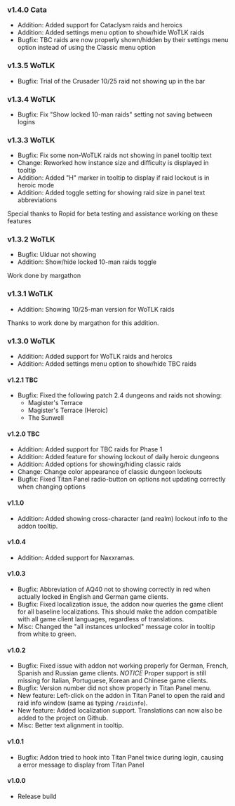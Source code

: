 ### v1.4.0 Cata

-   Addition: Added support for Cataclysm raids and heroics
-   Addition: Added settings menu option to show/hide WoTLK raids
-   Bugfix: TBC raids are now properly shown/hidden by their settings menu option instead of using the Classic menu option

### v1.3.5 WoTLK

-   Bugfix: Trial of the Crusader 10/25 raid not showing up in the bar

### v1.3.4 WoTLK

-   Bugfix: Fix "Show locked 10-man raids" setting not saving between logins

### v1.3.3 WoTLK

-   Bugfix: Fix some non-WoTLK raids not showing in panel tooltip text
-   Change: Reworked how instance size and difficulty is displayed in tooltip
-   Addition: Added "H" marker in tooltip to display if raid lockout is in heroic mode
-   Addition: Added toggle setting for showing raid size in panel text abbreviations

Special thanks to Ropid for beta testing and assistance working on these features

### v1.3.2 WoTLK

-   Bugfix: Ulduar not showing
-   Addition: Show/hide locked 10-man raids toggle

Work done by margathon

### v1.3.1 WoTLK

-   Addition: Showing 10/25-man version for WoTLK raids

Thanks to work done by margathon for this addition.

### v1.3.0 WoTLK

-   Addition: Added support for WoTLK raids and heroics
-   Addition: Added settings menu option to show/hide TBC raids

#### v1.2.1 TBC

-   Bugfix: Fixed the following patch 2.4 dungeons and raids not showing:
    -   Magister's Terrace
    -   Magister's Terrace (Heroic)
    -   The Sunwell

#### v1.2.0 TBC

-   Addition: Added support for TBC raids for Phase 1
-   Addition: Added feature for showing lockout of daily heroic dungeons
-   Addition: Added options for showing/hiding classic raids
-   Change: Change color appearance of classic dungeon lockouts
-   Bugfix: Fixed Titan Panel radio-button on options not updating correctly when changing options

#### v1.1.0

-   Addition: Added showing cross-character (and realm) lockout info to the addon tooltip.

#### v1.0.4

-   Addition: Added support for Naxxramas.

#### v1.0.3

-   Bugfix: Abbreviation of AQ40 not to showing correctly in red when actually locked in English and German game clients.
-   Bugfix: Fixed localization issue, the addon now queries the game client for all baseline localizations. This should make the addon compatible with all game client languages, regardless of translations.
-   Misc: Changed the "all instances unlocked" message color in tooltip from white to green.

#### v1.0.2

-   Bugfix: Fixed issue with addon not working properly for German, French, Spanish and Russian game clients. _NOTICE_ Proper support is still missing for Italian, Portuguese, Korean and Chinese game clients.
-   Bugfix: Version number did not show properly in Titan Panel menu.
-   New feature: Left-click on the addon in Titan Panel to open the raid and raid info window (same as typing `/raidinfo`).
-   New feature: Added localization support. Translations can now also be added to the project on Github.
-   Misc: Better text alignment in tooltip.

#### v1.0.1

-   Bugfix: Addon tried to hook into Titan Panel twice during login, causing a error message to display from Titan Panel

#### v1.0.0

-   Release build
